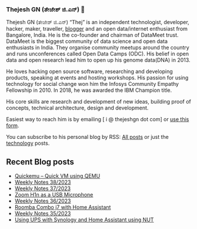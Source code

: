 ### Thejesh GN (ತೇಜೇಶ್ ಜಿ.ಎನ್) 👋

Thejesh GN (ತೇಜೇಶ್ ಜಿ.ಎನ್) “Thej” is an independent technologist, developer, hacker, maker, traveller, [blogger](https://thejeshgn.com/) and an open data/internet enthusiast from Bangalore, India. He is the co-founder and chairman of DataMeet trust. DataMeet is the biggest community of data science and open data enthusiasts in India. They organise community meetups around the country and runs unconferences called Open Data Camps (ODC). His belief in open data and open research lead him to open up his genome data(DNA) in 2013.

He loves hacking open source software, researching and developing products, speaking at events and hosting workshops. His passion for using technology for social change won him the Infosys Community Empathy Fellowship in 2010. In 2018, he was awarded the IBM Champion title.

His core skills are research and development of new ideas, building proof of concepts, technical architecture, design and development.

Easiest way to reach him is by emailing [ i @ thejeshgn dot com] or [use this form](https://thejeshgn.com/contact/).

You can subscribe to his personal blog by RSS: [All posts](https://feeds.thejeshgn.com/thejeshgn) or just the [technology](https://feeds.thejeshgn.com/technology) posts.

## Recent Blog posts
<!-- BLOG-POST-LIST:START -->
- [Quickemu – Quick VM using QEMU](https://thejeshgn.com/2023/09/26/quickemu-quick-vm-using-qemu/)
- [Weekly Notes 38/2023](https://thejeshgn.com/2023/09/22/weekly-notes-38-2023/)
- [Weekly Notes 37/2023](https://thejeshgn.com/2023/09/15/weekly-notes-37-2023/)
- [Zoom H1n as a USB Microphone](https://thejeshgn.com/2023/09/14/zoom-h1n-as-a-usb-microphone/)
- [Weekly Notes 36/2023](https://thejeshgn.com/2023/09/08/weekly-notes-36-2023/)
- [Roomba Combo j7 with Home Assistant](https://thejeshgn.com/2023/09/07/roomba-combo-j7-with-home-assistant/)
- [Weekly Notes 35/2023](https://thejeshgn.com/2023/09/01/weekly-notes-35-2023/)
- [Using UPS with Synology and Home Assistant using NUT](https://thejeshgn.com/2023/08/31/using-ups-with-synology-and-home-assistant-using-nut/)
<!-- BLOG-POST-LIST:END -->
